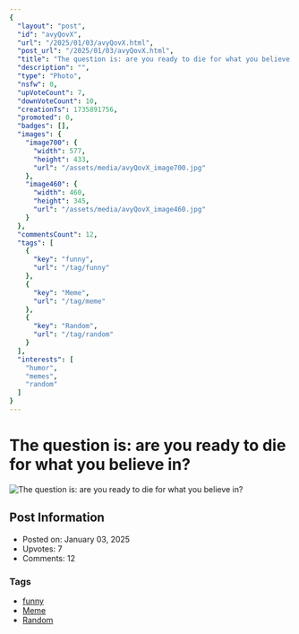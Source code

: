 ```yaml
---
{
  "layout": "post",
  "id": "avyQovX",
  "url": "/2025/01/03/avyQovX.html",
  "post_url": "/2025/01/03/avyQovX.html",
  "title": "The question is: are you ready to die for what you believe in?",
  "description": "",
  "type": "Photo",
  "nsfw": 0,
  "upVoteCount": 7,
  "downVoteCount": 10,
  "creationTs": 1735891756,
  "promoted": 0,
  "badges": [],
  "images": {
    "image700": {
      "width": 577,
      "height": 433,
      "url": "/assets/media/avyQovX_image700.jpg"
    },
    "image460": {
      "width": 460,
      "height": 345,
      "url": "/assets/media/avyQovX_image460.jpg"
    }
  },
  "commentsCount": 12,
  "tags": [
    {
      "key": "funny",
      "url": "/tag/funny"
    },
    {
      "key": "Meme",
      "url": "/tag/meme"
    },
    {
      "key": "Random",
      "url": "/tag/random"
    }
  ],
  "interests": [
    "humor",
    "memes",
    "random"
  ]
}
---
```


# The question is: are you ready to die for what you believe in?

![The question is: are you ready to die for what you believe in?](/assets/media/avyQovX_image700.jpg)

## Post Information

- Posted on: January 03, 2025
- Upvotes: 7
- Comments: 12

### Tags

- [funny](/tag/funny)
- [Meme](/tag/Meme)
- [Random](/tag/Random)

